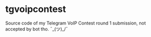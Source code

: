# tgvoipcontest
Source code of my Telegram VoIP Contest round 1 submission, not accepted by bot tho. ¯\_(ツ)_/¯
